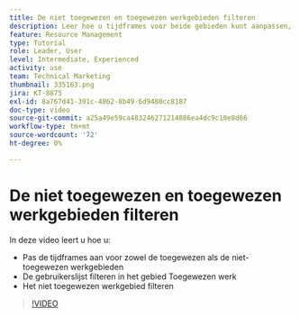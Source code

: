 ```yaml
---
title: De niet toegewezen en toegewezen werkgebieden filteren
description: Leer hoe u tijdframes voor beide gebieden kunt aanpassen, de gebruikerslijst in het toegewezen werkgebied kunt filteren en het niet-toegewezen werkgebied kunt filteren.
feature: Resource Management
type: Tutorial
role: Leader, User
level: Intermediate, Experienced
activity: use
team: Technical Marketing
thumbnail: 335163.png
jira: KT-8875
exl-id: 8a767d41-391c-4862-8b49-6d9480cc8187
doc-type: video
source-git-commit: a25a49e59ca483246271214886ea4dc9c10e8d66
workflow-type: tm+mt
source-wordcount: '72'
ht-degree: 0%

---
```


# De niet toegewezen en toegewezen werkgebieden filteren

In deze video leert u hoe u:

* Pas de tijdframes aan voor zowel de toegewezen als de niet-toegewezen werkgebieden
* De gebruikerslijst filteren in het gebied Toegewezen werk
* Het niet toegewezen werkgebied filteren

>[!VIDEO](https://video.tv.adobe.com/v/335163/?quality=12&learn=on)
